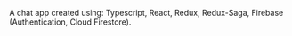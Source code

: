 A chat app created using: Typescript, React, Redux, Redux-Saga, Firebase (Authentication, Cloud Firestore).
